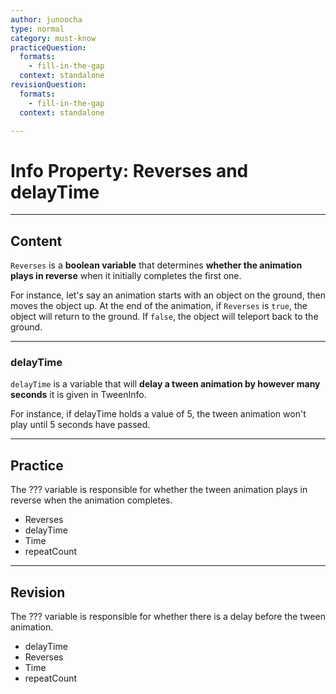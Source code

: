 ```yaml
---
author: junoocha
type: normal
category: must-know
practiceQuestion:
  formats:
    - fill-in-the-gap
  context: standalone
revisionQuestion:
  formats:
    - fill-in-the-gap
  context: standalone

---
```


# Info Property: Reverses and delayTime

---

## Content

`Reverses` is a **boolean variable** that determines **whether the animation plays in reverse** when it initially completes the first one. 

For instance, let's say an animation starts with an object on the ground, then moves the object up. At the end of the animation, if `Reverses` is `true`, the object will return to the ground. If `false`, the object will teleport back to the ground.

---

### delayTime
`delayTime` is a variable that will **delay a tween animation by however many seconds** it is given in TweenInfo. 

For instance, if delayTime holds a value of 5, the tween animation won't play until 5 seconds have passed.

---

## Practice
The ??? variable is responsible for whether the tween animation plays in reverse when the animation completes.

- Reverses
- delayTime
- Time
- repeatCount
---

## Revision
The ??? variable is responsible for whether there is a delay before the tween animation.

- delayTime
- Reverses
- Time
- repeatCount